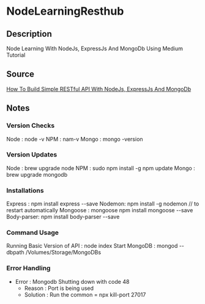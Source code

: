 # NodeLearningResthub

## Description
Node Learning With NodeJs, ExpressJs And MongoDb Using Medium Tutorial 


## Source 
[How To Build Simple RESTful API With NodeJs, ExpressJs And MongoDb](https://medium.com/@dinyangetoh/how-to-build-simple-restful-api-with-nodejs-expressjs-and-mongodb-99348012925d)

## Notes

### Version Checks
Node : node -v
NPM : nam-v
Mongo : mongo -version

### Version Updates
Node : brew upgrade node
NPM : sudo npm install -g npm update
Mongo : brew upgrade mongodb

### Installations
Express : npm install express --save
Nodemon: npm install -g nodemon // to restart automatically
Mongoose : mongoose npm install mongoose --save
Body-parser: npm install body-parser --save

### Command Usage
Running Basic Version of API : node index
Start MongoDB : mongod --dbpath /Volumes/Storage/MongoDBs

### Error Handling
- Error : Mongodb Shutting down with code 48
    - Reason : Port is being used
    - Solution : Run the common = npx kill-port 27017
